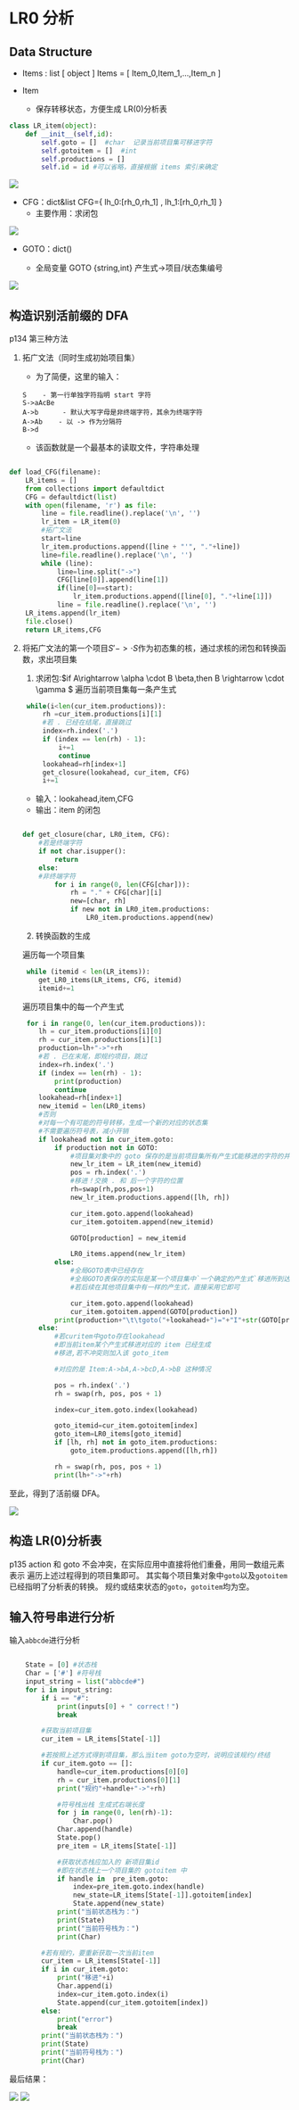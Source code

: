 # LR0 分析

## Data Structure

- Items : list [ object ]
  Items = [ Item_0,Item_1,...,Item_n ]

- Item
  - 保存转移状态，方便生成 LR(0)分析表

```python
class LR_item(object):
    def __init__(self,id):
        self.goto = []  #char  记录当前项目集可移进字符
        self.gotoitem = []  #int
        self.productions = []
        self.id = id #可以省略，直接根据 items 索引来确定
```

![](imgs/item.png)

- CFG：dict&list
  CFG={ lh_0:[rh_0,rh_1] , lh_1:[rh_0,rh_1] }
  - 主要作用：求闭包

![](imgs/CFG.png)

- GOTO：dict()

  - 全局变量 GOTO {string,int} 产生式->项目/状态集编号

![](imgs/GOTO.png)

## 构造识别活前缀的 DFA

p134 第三种方法

1. 拓广文法（同时生成初始项目集）

   - 为了简便，这里的输入：

   ```
   S    - 第一行单独字符指明 start 字符
   S->aAcBe
   A->b      - 默认大写字母是非终端字符，其余为终端字符
   A->Ab    - 以 -> 作为分隔符
   B->d
   ```

   - 该函数就是一个最基本的读取文件，字符串处理

```python

def load_CFG(filename):
    LR_items = []
    from collections import defaultdict
    CFG = defaultdict(list)
    with open(filename, 'r') as file:
        line = file.readline().replace('\n', '')
        lr_item = LR_item(0)
        #拓广文法
        start=line
        lr_item.productions.append([line + "'", "."+line])
        line=file.readline().replace('\n', '')
        while (line):
            line=line.split("->")
            CFG[line[0]].append(line[1])
            if(line[0]==start):
                lr_item.productions.append([line[0], "."+line[1]])
            line = file.readline().replace('\n', '')
    LR_items.append(lr_item)
    file.close()
    return LR_items,CFG
```

2.  将拓广文法的第一个项目${S'->\cdot S}$作为初态集的核，通过求核的闭包和转换函数，求出项目集

    1. 求闭包:$if A\rightarrow \alpha \cdot B \beta,then B \rightarrow \cdot \gamma $
       遍历当前项目集每一条产生式

    ```python
     while(i<len(cur_item.productions)):
         rh =cur_item.productions[i][1]
         #若 . 已经在结尾，直接跳过
         index=rh.index('.')
         if (index == len(rh) - 1):
             i+=1
             continue
         lookahead=rh[index+1]
         get_closure(lookahead, cur_item, CFG)
         i+=1
    ```

    - 输入：lookahead,item,CFG
    - 输出：item 的闭包

    ```python

    def get_closure(char, LR0_item, CFG):
        #若是终端字符
        if not char.isupper():
            return
        else:
        #非终端字符
            for i in range(0, len(CFG[char])):
                rh = "." + CFG[char][i]
                new=[char, rh]
                if new not in LR0_item.productions:
                    LR0_item.productions.append(new)
    ```

    2.  转换函数的生成

    遍历每一个项目集

    ```python
     while (itemid < len(LR_items)):
        get_LR0_items(LR_items, CFG, itemid)
        itemid+=1
    ```

    遍历项目集中的每一个产生式

    ```python
     for i in range(0, len(cur_item.productions)):
        lh = cur_item.productions[i][0]
        rh = cur_item.productions[i][1]
        production=lh+"->"+rh
        #若 . 已在末尾，即规约项目，跳过
        index=rh.index('.')
        if (index == len(rh) - 1):
            print(production)
            continue
        lookahead=rh[index+1]
        new_itemid = len(LR0_items)
        #否则
        #对每一个有可能的符号转移，生成一个新的对应的状态集
        #不需要遍历符号表，减小开销
        if lookahead not in cur_item.goto:
            if production not in GOTO:
                #项目集对象中的 goto 保存的是当前项目集所有产生式能移进的字符的并集
                new_lr_item = LR_item(new_itemid)
                pos = rh.index('.')
                #移进！交换 . 和 后一个字符的位置
                rh=swap(rh,pos,pos+1)
                new_lr_item.productions.append([lh, rh])

                cur_item.goto.append(lookahead)
                cur_item.gotoitem.append(new_itemid)

                GOTO[production] = new_itemid

                LR0_items.append(new_lr_item)
            else:
                #全局GOTO表中已经存在
                #全局GOTO表保存的实际是某一个项目集中`一个确定的产生式`移进所到达的`项目集编号`
                #若后续在其他项目集中有一样的产生式，直接采用它即可

                cur_item.goto.append(lookahead)
                cur_item.gotoitem.append(GOTO[production])
            print(production+"\t\tgoto("+lookahead+")="+"I"+str(GOTO[production]))
        else:
            #若curitem中goto存在lookahead
            #即当前item某个产生式移进对应的 item 已经生成
            #移进,若不冲突则加入该 goto_item

            #对应的是 Item:A->bA,A->bcD,A->bB 这种情况

            pos = rh.index('.')
            rh = swap(rh, pos, pos + 1)

            index=cur_item.goto.index(lookahead)

            goto_itemid=cur_item.gotoitem[index]
            goto_item=LR0_items[goto_itemid]
            if [lh, rh] not in goto_item.productions:
                goto_item.productions.append([lh,rh])

            rh = swap(rh, pos, pos + 1)
            print(lh+"->"+rh)
    ```

至此，得到了活前缀 DFA。

![](imgs/items.png)

## 构造 LR(0)分析表

p135 action 和 goto 不会冲突，在实际应用中直接将他们重叠，用同一数组元素表示
遍历上述过程得到的项目集即可。
其实每个项目集对象中`goto`以及`gotoitem`已经指明了分析表的转换。
规约或结束状态的`goto`，`gotoitem`均为空。

## 输入符号串进行分析

输入`abbcde`进行分析

```python

    State = [0] #状态栈
    Char = ['#'] #符号栈
    input_string = list("abbcde#")
    for i in input_string:
        if i == "#":
            print(inputs[0] + " correct！")
            break

        #获取当前项目集
        cur_item = LR_items[State[-1]]

        #若按照上述方式得到项目集，那么当item goto为空时，说明应该规约/终结
        if cur_item.goto == []:
            handle=cur_item.productions[0][0]
            rh = cur_item.productions[0][1]
            print("规约"+handle+"->"+rh)

            #符号栈出栈 生成式右端长度
            for j in range(0, len(rh)-1):
                Char.pop()
            Char.append(handle)
            State.pop()
            pre_item = LR_items[State[-1]]

            #获取状态栈应加入的 新项目集id
            #即在状态栈上一个项目集的 gotoitem 中
            if handle in  pre_item.goto:
                index=pre_item.goto.index(handle)
                new_state=LR_items[State[-1]].gotoitem[index]
                State.append(new_state)
            print("当前状态栈为：")
            print(State)
            print("当前符号栈为：")
            print(Char)

        #若有规约，要重新获取一次当前item
        cur_item = LR_items[State[-1]]
        if i in cur_item.goto:
            print("移进"+i)
            Char.append(i)
            index=cur_item.goto.index(i)
            State.append(cur_item.gotoitem[index])
        else:
            print("error")
            break
        print("当前状态栈为：")
        print(State)
        print("当前符号栈为：")
        print(Char)


```

最后结果：

![](imgs/res.png) ![](imgs/res2.png)

